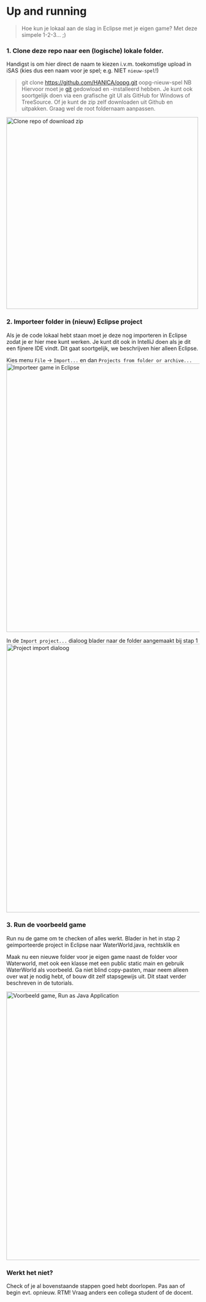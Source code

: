 # Up and running
> Hoe kun je lokaal aan de slag in Eclipse met je eigen game?
Met deze simpele 1-2-3... ;)

### 1. Clone deze repo naar een (logische) lokale folder.
Handigst is om hier direct de naam te kiezen i.v.m. toekomstige upload in iSAS (kies dus een naam voor je spel; e.g. NIET `nieuw-spel`!)

>git clone https://github.com/HANICA/oopg.git oopg-nieuw-spel
NB Hiervoor moet je [git](https://git-scm.com/book/en/v2/Getting-Started-Installing-Git) gedowload en -installeerd hebben. Je kunt ook soortgelijk doen via een grafische git UI als GitHub for Windows of TreeSource. Of je kunt de zip zelf downloaden uit Github en uitpakken. Graag wel de root foldernaam aanpassen.
<img width="500" alt="Clone repo of download zip" src="https://user-images.githubusercontent.com/3029472/40170033-c4ce6218-59c7-11e8-95a9-1d125786ea92.png">


### 2. Importeer folder in (nieuw) Eclipse project
Als je de code lokaal hebt staan moet je deze nog importeren in Eclipse zodat je er hier mee kunt werken.
Je kunt dit ook in IntelliJ doen als je dit een fijnere IDE vindt. Dit gaat soortgelijk, we beschrijven hier alleen Eclipse.

Kies menu `File` -> `Import...` en dan `Projects from folder or archive...`
<img width="700" alt="Importeer game in Eclipse" src="https://user-images.githubusercontent.com/3029472/40170032-c4b53f40-59c7-11e8-853e-382ea1d9549d.png">

In de `Import project...` dialoog blader naar de folder aangemaakt bij stap 1
<img width="700" alt="Project import dialoog" src="https://user-images.githubusercontent.com/3029472/40170031-c49d996c-59c7-11e8-922c-4e4c0ccf9815.png">

### 3. Run de voorbeeld game
Run nu de game om te checken of alles werkt.
Blader in het in stap 2 geimporteerde project in Eclipse naar WaterWorld.java, rechtsklik en 

Maak nu een nieuwe folder voor je eigen game naast de folder voor Waterworld, met ook een klasse met een public static main en gebruik WaterWorld als voorbeeld. Ga niet blind copy-pasten, maar neem alleen over wat je nodig hebt, of bouw dit zelf stapsgewijs uit. Dit staat verder beschreven in de tutorials.

<img width="700" alt="Voorbeeld game, Run as Java Application" src="https://user-images.githubusercontent.com/3029472/40170444-c5e53f7c-59c8-11e8-82cc-cdc5c4495608.png">

### Werkt het niet?
Check of je al bovenstaande stappen goed hebt doorlopen. Pas aan of begin evt. opnieuw. RTM! Vraag anders een collega student of de docent.
